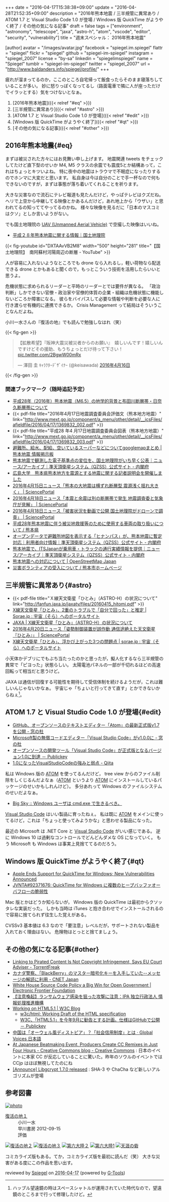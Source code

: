 +++
date = "2016-04-17T15:38:38+09:00"
update = "2016-04-28T21:52:35+09:00"
description = "2016年熊本地震 / 三半規管に異常あり / ATOM 1.7 と Visual Studio Code 1.0 が登場 / Windows 版 QuickTime がようやく終了 / その他の気になる記事"
draft = false
tags = ["environment", "astronomy", "telescope", "jaxa", "astro-h", "atom", "vscode", "editor", "security", "vulnerability"]
title = "週末スペシャル： 2016年熊本地震"

[author]
  avatar = "/images/avatar.jpg"
  facebook = "spiegel.im.spiegel"
  flattr = "spiegel"
  flickr = "spiegel"
  github = "spiegel-im-spiegel"
  instagram = "spiegel_2007"
  license = "by-sa"
  linkedin = "spiegelimspiegel"
  name = "Spiegel"
  tumblr = "spiegel-im-spiegel"
  twitter = "spiegel_2007"
  url = "http://www.baldanders.info/spiegel/profile/"
+++

疲れが溜まってるのか，ここのところ自宅帰って飯食ったらそのまま寝落ちしていることが多い。
妙に怒りっぽくなってるし（路面電車で隣に人が座っただけでイラッとする）気をつけないとなぁ。

1. [2016年熊本地震]({{< relref "#eq" >}})
1. [三半規管に異常あり]({{< relref "#astro" >}})
1. [ATOM 1.7 と Visual Studio Code 1.0 が登場]({{< relref "#edit" >}})
1. [Windows 版 QuickTime がようやく終了]({{< relref "#qt" >}})
1. [その他の気になる記事]({{< relref "#other" >}})

## 2016年熊本地震{#eq}

まずは被災された方々にはお見舞い申し上げます。
地震関連 tweets をチェックしてたけど直下型のせいか M4, M5 クラスの余震でも震度5とか結構あって，これはちょっとキツいよね。
特に夜中の地震はトラウマで不眠症になったりするのでホンマに大変だと思います。
私自身は今は自分のことで手一杯なので何もできないのですが，まずは事態が落ち着いてくれることを祈ります。

大きな災害なので流石にテレビ報道も見たんだけど，やっぱテレビはクズだね。
ヘリで上空から中継してる映像とかあるんだけど，あれ地上から「ウザい」と思われてるの知っててやってるのかね。
様々な映像を見るだに「日本のマスコミはクソ」としか言いようがない。

でも国土地理院の [UAV (Unmanned Aerial Vehicle)](http://psgsv2.gsi.go.jp/koukyou/public/uav/) で空撮した映像はいいね。

- [平成２８年熊本地震に関する情報｜国土地理院](http://www.gsi.go.jp/BOUSAI/H27-kumamoto-earthquake-index.html)

{{< fig-youtube id="DXTAAvVB2M8" width="500" height="281" title="【国土地理院】　南阿蘇村河陽周辺の断層 - YouTube" >}}

人が容易に入れないようなところでも drone なら入れるし，軽い荷物なら配送できる drone とかもあると聞くので，もっとこういう技術を活用したらいいと思うよ。

危機状態に求められるリーダーと平時のリーダーとでは要件が異なる。
「政治判断」しかできない官僚・政治家や官僚的体質の企業・組織は危機状態に機能しないどころか障害になる。
彼らをバイパスして必要な情報や判断を必要な人に行き渡らせ有機的に連携できるか。
Crisis Management って結局はそういうことなんだよね。

小川一水さんの『復活の地』でも読んで勉強しなはれ（笑）

{{< fig-gen >}}
<blockquote class="twitter-tweet" data-lang="ja"><p lang="ja" dir="ltr">【拡散希望】『阪神大震災被災者からのお願い』　嬉しいんです！嬉しいんですけどその援助、もうちょっとだけ待って下さい！ <a href="https://t.co/2BgwW00mRx">pic.twitter.com/2BgwW00mRx</a></p>&mdash; 澤田 圭 ｷｬﾗｸﾀｰﾃﾞｻﾞｲﾅｰ (@keisawada) <a href="https://twitter.com/keisawada/status/721306607389253632">2016年4月16日</a></blockquote>
{{< /fig-gen >}}

### 関連ブックマーク（随時追記予定）

- [平成28年（2016年）熊本地震（M6.5）の地学的背景と布田川断層帯・日奈久断層帯について](http://www.eri.u-tokyo.ac.jp/?page_id=183&id=12595)
- {{< pdf-file title="2016年4月17日地震調査委員会評価文（熊本地方地震）" link="http://www.mext.go.jp/component/a_menu/other/detail/__icsFiles/afieldfile/2016/04/17/1369832_002.pdf" >}}
- {{< pdf-file title="平成28 年4 月17日地震調査委員会図表（熊本地方地震）" link="http://www.mext.go.jp/component/a_menu/other/detail/__icsFiles/afieldfile/2016/04/17/1369832_003.pdf" >}}
- [避難所、給水、配給、空いているスーパーなどについてgooglemapまとめ | 熊本地震 情報掲示板](http://kumamoto-jishin.info/map.html)
- [熊本地震で観測した電子基準点の変位を、国土地理院がいち早く公表｜ニュース/アーカイブ｜準天頂衛星システム（QZSS）公式サイト - 内閣府](http://qzss.go.jp/news/archive/gsi_kumamoto_160418.html)
- [広島大学　熊本県熊本地方を震源とする地震に関する記者説明会を開催しました](http://www.hiroshima-u.ac.jp/news/show/id/25510)
- [2016年4月15日ニュース「熊本の大地震は横ずれ断層型 震源浅く揺れ大きく」 | SciencePortal](http://scienceportal.jst.go.jp/news/newsflash_review/newsflash/2016/04/20160415_01.html)
- [2016年4月18日ニュース「本震と余震は別の断層帯で発生 地震調査委と気象庁が見解」 | SciencePortal](http://scienceportal.jst.go.jp/news/newsflash_review/newsflash/2016/04/20160418_01.html)
- [2016年4月18日ニュース「被害状況を動画で公開 国土地理院がドローンで調査」 | SciencePortal](http://scienceportal.jst.go.jp/news/newsflash_review/newsflash/2016/04/20160418_02.html)
- [平成28年熊本地震に伴う被災地救援等のために使用する車両の取り扱いについて / 熊本県](http://www.pref.kumamoto.jp/kiji_15425.html?type=top)
- [オープンデータで避難所地図を表示する「ヒナンパス」が、熊本地震に暫定対応｜利用者向け情報｜準天頂衛星システム（QZSS）公式サイト - 内閣府](http://qzss.go.jp/usage/userreport/hinanpass_160420.html)
- [熊本地震で、ITSJapanが乗用車・トラックの通行実績情報を提供｜ニュース/アーカイブ｜準天頂衛星システム（QZSS）公式サイト - 内閣府](http://qzss.go.jp/news/archive/its-jp_160419.html)
- [熊本地震への対応について | OpenStreetMap Japan](https://openstreetmap.jp/node/779)
- [災害ボランティアの受入について / 熊本市ホームページ](http://www.city.kumamoto.jp/hpkiji/pub/detail.aspx?c_id=5&type=top&id=12541)

## 三半規管に異常あり{#astro}

- {{< pdf-file title="Ｘ線天文衛星「ひとみ」（ASTRO-H）の状況について" link="http://fanfun.jaxa.jp/jaxatv/files/20160415_hitomi.pdf" >}}
- [X線天文衛星「ひとみ」、2重のトラブルで「自分で回った」と推定 | Sorae.jp : 宇宙（そら）へのポータルサイト](http://sorae.jp/space/2016_04_15_asrtoh.html)
- [JAXA | X線天文衛星「ひとみ」（ASTRO-H）の状況について](http://www.jaxa.jp/press/2016/04/20160419_hitomi_j.html)
- [2016年4月20日ニュース「姿勢制御装置が誤作動 通信途絶えた天文衛星『ひとみ』」 | SciencePortal](http://scienceportal.jst.go.jp/news/newsflash_review/newsflash/2016/04/20160420_01.html)
- [X線天文衛星「ひとみ」、浮かび上がった3つの問題点 | sorae.jp : 宇宙（そら）へのポータルサイト](http://sorae.jp/02/2016_04_26_astroh.html)

小天体かデブリにでもぶち当たったのかと思ったが，擬人化するなら三半規管の異常で「ピヨった」状態らしい。
太陽電池パネルの一部が千切れるほどの高速回転って相当だと思うけど。

JAXA は通信が回復する可能性を期待して受信体制を続けるようだが，これは難しいんじゃないかなぁ。
宇宙じゃ「ちょいと行ってきて直す」とかできないからねぇ[^ht]。

[^ht]: ハッブル望遠鏡の時はスペースシャトルが運用されていた時代なので，望遠鏡のところまで行って修理したけど。

## ATOM 1.7 と Visual Studio Code 1.0 が登場{#edit}

- [GitHub、オープンソースのテキストエディター「Atom」の最新正式版v1.7を公開 - 窓の杜](http://www.forest.impress.co.jp/docs/news/20160414_753303.html)
- [Microsoft製の無償コードエディター「Visual Studio Code」がv1.0.0に - 窓の杜](http://www.forest.impress.co.jp/docs/news/20160415_753468.html)
- [オープンソースの開発ツール「Visual Studio Code」が正式版となるバージョン1.0に到達 － Publickey](http://www.publickey1.jp/blog/16/visual_studio_code10.html)
- [1.0になったVisualStudioCodeの強みと弱点 - Qiita](http://qiita.com/74th/items/12521790a1c680af934c)

私は Windows 版の [ATOM] を使ってるんだけど， tree view からのファイル削除をしくじるんだよなぁ（[ATOM] というより [ATOM] にインストールしているパッケージのせいかもしれんけど）。
多分あれって Windows のファイルシステムのせいだよなぁ。

- [Big Sky :: Windows ユーザは cmd.exe で生きるべき。](http://mattn.kaoriya.net/software/why-i-use-cmd-on-windows.htm)

[Visual Studio Code] はいい製品に育ったねぇ。
私は既に [ATOM] をメインに使ってるけど，これは「ちょっと使ってみようかな」と思わせる製品になった。

最近の Microsoft は .NET Core と [Visual Studio Code] がいい感じである。
逆に Windows 10 は過剰なコントロールでどんどんダメな OS になっていく。
もう Microsoft も Windows は事実上見捨ててるのだろう。

## Windows 版 QuickTime がようやく終了{#qt}

- [Apple Ends Support for QuickTime for Windows; New Vulnerabilities Announced](https://www.us-cert.gov/ncas/alerts/TA16-105A)
- [JVNTA#92371676: QuickTime for Windows に複数のヒープバッファオーバフローの脆弱性](http://jvn.jp/ta/JVNTA92371676/)

Mac 版とかはどうか知らないが， Windows 版の QuickTime は最初からクソッタレな実装だった。
しかも当時は iTunes と抱き合わせでインストールされるので容易に捨てられず往生した覚えがある。

CVSSv3 基本値は 6.3 なので「要注意」レベルだが，サポートされない製品を入れておく理由はない。
危険物はとっとと捨てましょう。

## その他の気になる記事{#other}

- [Linking to Pirated Content Is Not Copyright Infringement, Says EU Court Adviser - TorrentFreak](https://torrentfreak.com/linking-to-pirated-content-is-not-copyright-infringement-160407/)
- [カナダ警察、「BlackBerry」のマスター暗号化キーを入手していた--メッセージの解読に利用 - CNET Japan](http://japan.cnet.com/news/service/35081244/)
- [White House Source Code Policy a Big Win for Open Government | Electronic Frontier Foundation](https://www.eff.org/deeplinks/2016/04/white-house-source-code-policy-big-win-open-government)
- [【注意喚起】ランサムウェア感染を狙った攻撃に注意：IPA 独立行政法人 情報処理推進機構](http://www.ipa.go.jp/security/topics/alert280413.html)
- [Working on HTML5.1 | W3C Blog](https://www.w3.org/blog/2016/04/working-on-html5-1/)
    - [w3c/html: Working Draft of the HTML specification](https://github.com/w3c/html)
    - [W3C、「HTML5.1」を今年9月に勧告とする計画。仕様はGitHubで公開 － Publickey](http://www.publickey1.jp/blog/16/w3chtml519github.html)
- [中国は「オーウェル風ディストピア」？「社会信用制度」とは · Global Voices 日本語](https://jp.globalvoices.org/2016/04/13/40418/)
- [At Japanese Beatmaking Event, Producers Create CC Remixes in Just Four Hours - Creative Commons blog - Creative Commons](https://blog.creativecommons.org/2016/04/14/japanese-beatmaking-event-producers-create-cc-remixes-just-four-hours/) : 日本のイベントに本家 CC が反応していることに驚いた。昨年のソウルのイベントでは CCjp はほぼ無視してたのにね
- [[Announce] Libgcrypt 1.7.0 released](https://lists.gnupg.org/pipermail/gnupg-announce/2016q2/000386.html) : SHA-3 や ChaCha など新しいアルゴリズムが登場

[ATOM]: https://atom.io/ "Atom"
[Visual Studio Code]: https://code.visualstudio.com/ "Visual Studio Code - Code Editing. Redefined"

## 参考図書

<div class="hreview" ><a class="item url" href="http://www.amazon.co.jp/exec/obidos/ASIN/B00GJOESS6/baldandersinf-22/"><img src="http://ecx.images-amazon.com/images/I/51ymtvyHUmL._SL160_.jpg" alt="photo" class="photo"  /></a><dl ><dt class="fn"><a class="item url" href="http://www.amazon.co.jp/exec/obidos/ASIN/B00GJOESS6/baldandersinf-22/">復活の地１</a></dt><dd>小川一水 </dd><dd>早川書房 2012-09-15</dd><dd>評価<abbr class="rating" title="4"><img src="http://g-images.amazon.com/images/G/01/detail/stars-4-0.gif" alt="" /></abbr> </dd></dl><p class="similar"><a href="http://www.amazon.co.jp/exec/obidos/ASIN/B00GJMUKEY/baldandersinf-22/" target="_top"><img src="http://images.amazon.com/images/P/B00GJMUKEY.09._SCTHUMBZZZ_.jpg"  alt="復活の地２"  /></a> <a href="http://www.amazon.co.jp/exec/obidos/ASIN/B00GJMUKG2/baldandersinf-22/" target="_top"><img src="http://images.amazon.com/images/P/B00GJMUKG2.09._SCTHUMBZZZ_.jpg"  alt="復活の地３"  /></a> <a href="http://www.amazon.co.jp/exec/obidos/ASIN/B00GJMUKDK/baldandersinf-22/" target="_top"><img src="http://images.amazon.com/images/P/B00GJMUKDK.09._SCTHUMBZZZ_.jpg"  alt="第六大陸２"  /></a> <a href="http://www.amazon.co.jp/exec/obidos/ASIN/B00GJMUKDU/baldandersinf-22/" target="_top"><img src="http://images.amazon.com/images/P/B00GJMUKDU.09._SCTHUMBZZZ_.jpg"  alt="第六大陸1"  /></a> <a href="http://www.amazon.co.jp/exec/obidos/ASIN/B00GJMUKYO/baldandersinf-22/" target="_top"><img src="http://images.amazon.com/images/P/B00GJMUKYO.09._SCTHUMBZZZ_.jpg"  alt="天涯の砦"  /></a> </p>
<p class="description">コミカライズ版もある。てか，コミカライズ版を最初に読んだ（笑） 大きな災害がある度にこの作品を思い出す。</p>
<p class="gtools" >reviewed by <a href='#maker' class='reviewer'>Spiegel</a> on <abbr class="dtreviewed" title="2016-04-17">2016-04-17</abbr> (powered by <a href="http://www.goodpic.com/mt/aws/index.html" >G-Tools</a>)</p>
</div>

